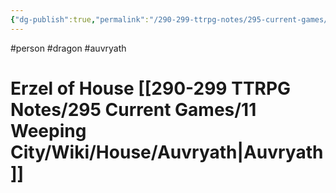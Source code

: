 ```yaml
---
{"dg-publish":true,"permalink":"/290-299-ttrpg-notes/295-current-games/11-weeping-city/wiki/person/erzel/"}
---
```



#person #dragon #auvryath 

# Erzel of House [[290-299 TTRPG Notes/295 Current Games/11 Weeping City/Wiki/House/Auvryath\|Auvryath]]